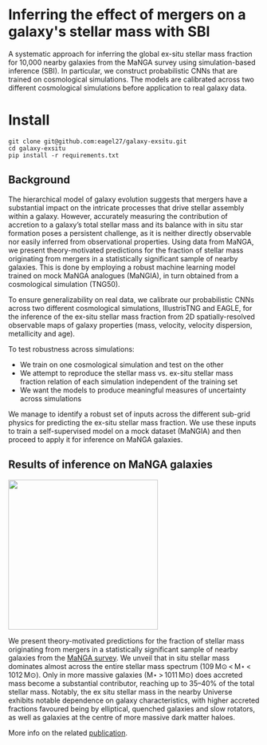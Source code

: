 # Inferring the effect of mergers on a galaxy's stellar mass with SBI
A systematic approach for inferring the global ex-situ stellar mass fraction for 10,000 nearby galaxies from the MaNGA survey using simulation-based inference (SBI). In particular, we construct probabilistic CNNs that are trained on cosmological simulations. The models are calibrated across two different cosmological simulations before application to real galaxy data.

# Install


```
git clone git@github.com:eagel27/galaxy-exsitu.git
cd galaxy-exsitu
pip install -r requirements.txt
```


## Background
The hierarchical model of galaxy evolution suggests that mergers have a substantial impact on the intricate processes that drive stellar assembly within a galaxy. However, accurately measuring the contribution of accretion to a galaxy’s total stellar mass and its balance with in situ star formation poses a persistent challenge, as it is neither directly observable nor easily inferred from observational properties. Using data from MaNGA, we present theory-motivated predictions for the fraction of stellar mass originating from mergers in a statistically significant sample of nearby galaxies. This is done by employing a robust machine learning model trained on mock MaNGA analogues (MaNGIA), in turn obtained from a cosmological simulation (TNG50). 

To ensure generalizability on real data, we calibrate our probabilistic CNNs across two different cosmological simulations, IllustrisTNG and EAGLE, for the inference of the ex-situ stellar mass fraction from 2D spatially-resolved observable maps of galaxy properties (mass, velocity, velocity dispersion, metallicity and age).

To test robustness across simulations:

- We train on one cosmological simulation and test on the other
- We attempt to reproduce the stellar mass vs. ex-situ stellar mass fraction relation of each simulation independent of the training set
- We want the models to produce meaningful measures of uncertainty across simulations

We manage to identify a robust set of inputs across the different sub-grid physics for predicting the ex-situ stellar mass fraction. 
We use these inputs to train a self-supervised model on a mock dataset (MaNGIA) and then proceed to apply it for inference on MaNGA galaxies.


## Results of inference on MaNGA galaxies
<img src="https://github.com/user-attachments/assets/6d644975-bc2a-473e-b70c-06d758ee68a8" width="300"> 

We present theory-motivated predictions for the fraction of stellar mass originating from mergers in a statistically significant sample of nearby galaxies from the [MaNGA survey](https://www.sdss4.org/dr17/manga/). We unveil that in situ stellar mass dominates almost across the entire stellar mass spectrum (109 M⊙ < M⋆ < 1012 M⊙). Only in more massive galaxies (M⋆ > 1011 M⊙) does accreted mass become a substantial contributor, reaching up to 35–40% of the total stellar mass. Notably, the ex situ stellar mass in the nearby Universe exhibits notable dependence on galaxy characteristics, with higher accreted fractions favoured being by elliptical, quenched galaxies and slow rotators, as well as galaxies at the centre of more massive dark matter haloes.

More info on the related [publication](https://www.nature.com/articles/s41550-024-02327-3).
